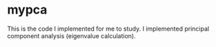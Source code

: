 # mypca

This is the code I implemented for me to study.
I implemented principal component analysis (eigenvalue calculation).
